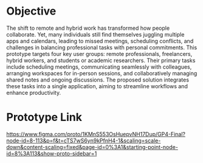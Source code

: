 # Objective
The shift to remote and hybrid work has transformed how people collaborate. Yet, many individuals still find themselves juggling multiple apps and calendars, leading to missed meetings, scheduling conflicts, and challenges in balancing professional tasks with personal commitments. 
This prototype targets four key user groups: remote professionals, freelancers, hybrid workers, and students or academic researchers. Their primary tasks include scheduling meetings, communicating seamlessly with colleagues, arranging workspaces for in-person sessions, and collaboratively managing shared notes and ongoing discussions. The proposed solution integrates these tasks into a single application, aiming to streamline workflows and enhance productivity.

# Prototype Link
https://www.figma.com/proto/1KMnS553OsHuepvNH17Dup/GP4-Final?node-id=8-113&p=f&t=cTS7wS6yn9kPfnH4-1&scaling=scale-down&content-scaling=fixed&page-id=0%3A1&starting-point-node-id=8%3A113&show-proto-sidebar=1

